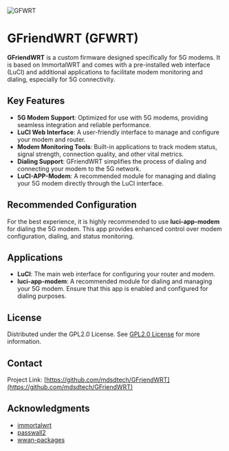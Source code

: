 
![GFWRT](https://github.com/user-attachments/assets/1bbb11c8-1c6c-4af9-9487-d8332ee00547)

# GFriendWRT (GFWRT)
**GFriendWRT** is a custom firmware designed specifically for 5G modems. It is based on ImmortalWRT and comes with a pre-installed web interface (LuCI) and additional applications to facilitate modem monitoring and dialing, especially for 5G connectivity.

## Key Features

- **5G Modem Support**: Optimized for use with 5G modems, providing seamless integration and reliable performance.
- **LuCI Web Interface**: A user-friendly interface to manage and configure your modem and router.
- **Modem Monitoring Tools**: Built-in applications to track modem status, signal strength, connection quality, and other vital metrics.
- **Dialing Support**: GFriendWRT simplifies the process of dialing and connecting your modem to the 5G network.
- **LuCI-APP-Modem**: A recommended module for managing and dialing your 5G modem directly through the LuCI interface.

## Recommended Configuration

For the best experience, it is highly recommended to use **luci-app-modem** for dialing the 5G modem. This app provides enhanced control over modem configuration, dialing, and status monitoring.

## Applications

- **LuCI**: The main web interface for configuring your router and modem.
- **luci-app-modem**: A recommended module for dialing and managing your 5G modem. Ensure that this app is enabled and configured for dialing purposes.

## License
Distributed under the GPL2.0 License. See [GPL2.0 License](https://github.com/mdsdtech/GFriendWRT/tree/main?tab=GPL-2.0-1-ov-file) for more information.

## Contact
Project Link: [https://github.com/mdsdtech/GFriendWRT](https://github.com/mdsdtech/GFriendWRT)

## Acknowledgments
- [immortalwrt](https://github.com/immortalwrt/immortalwrt)
- [passwall2](https://github.com/xiaorouji/openwrt-passwall2)
- [wwan-packages](https://github.com/immortalwrt/wwan-packages)
